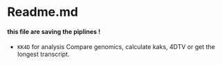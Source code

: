 # Readme.md
#### this file are saving the piplines !

- `KK4D` for analysis Compare genomics, calculate kaks, 4DTV or get the longest transcript.
